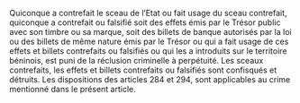 Quiconque a contrefait le sceau de l’Etat ou fait usage du sceau contrefait, quiconque a contrefait ou falsifié soit des effets émis par le Trésor public avec son timbre ou sa marque, soit des billets de banque autorisés par la loi ou des billets de même nature émis par le Trésor ou qui a fait usage de ces effets et billets contrefaits ou falsifiés ou qui les a introduits sur le territoire béninois, est puni de la réclusion criminelle à perpétuité.
Les sceaux contrefaits, les effets et billets contrefaits ou falsifiés sont confisqués et détruits.
Les dispositions des articles 284 et 294, sont applicables au crime mentionné dans le présent article.